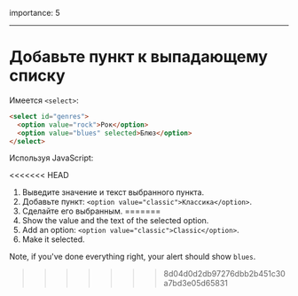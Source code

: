 importance: 5

---

# Добавьте пункт к выпадающему списку

Имеется `<select>`:

```html
<select id="genres">
  <option value="rock">Рок</option>
  <option value="blues" selected>Блюз</option>
</select>
```

Используя JavaScript:

<<<<<<< HEAD
1. Выведите значение и текст выбранного пункта.
2. Добавьте пункт: `<option value="classic">Классика</option>`.
3. Сделайте его выбранным.
=======
1. Show the value and the text of the selected option.
2. Add an option: `<option value="classic">Classic</option>`.
3. Make it selected.

Note, if you've done everything right, your alert should show `blues`.
>>>>>>> 8d04d0d2db97276dbb2b451c30a7bd3e05d65831
